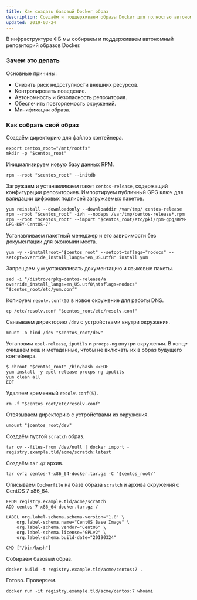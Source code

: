 ```yaml
---
title: Как создать базовый Docker образ
description: Создаём и поддерживаем образы Docker для полностью автономной инфраструктуры 
updated: 2019-03-24
---
```


В инфраструктуре ФБ мы собираем и поддерживаем автономный репозиторий образов Docker.

### Зачем это делать

Основные причины:

- Снизить риск недоступности внешних ресурсов.
- Контролировать поведение.
- Автономность и безопасность репозитория.
- Обеспечить повторяемость окружений.
- Минификация образа.

### Как собрать свой образ

Создаём директорию для файлов контейнера.

```
export centos_root="/mnt/rootfs"
mkdir -p "$centos_root"
```

Инициализируем новую базу данных RPM.

```
rpm --root "$centos_root" --initdb
```

Загружаем и устанавливаем пакет `centos-release`, содержащий конфигурации репозиториев. Импортируем
публичный GPG ключ для валидации цифровых подписей загружаемых пакетов.

```
yum reinstall --downloadonly --downloaddir /var/tmp/ centos-release
rpm --root "$centos_root" -ivh --nodeps /var/tmp/centos-release*.rpm
rpm --root "$centos_root" --import "$centos_root/etc/pki/rpm-gpg/RPM-GPG-KEY-CentOS-7"
```

Устанавливаем пакетный менеджер и его зависимости без документации для экономии места.

```
yum -y --installroot="$centos_root" --setopt=tsflags="nodocs" --setopt=override_install_langs="en_US.utf8" install yum
```

Запрещаем `yum` устанавливать документацию и языковые пакеты.

```
sed -i "/distroverpkg=centos-release/a override_install_langs=en_US.utf8\ntsflags=nodocs" "$centos_root/etc/yum.conf"
```

Копируем `resolv.conf(5)` в новое окружение для работы DNS.

```
cp /etc/resolv.conf "$centos_root/etc/resolv.conf"
```

Связываем директорию `/dev` с устройствами внутри окружения. 

```
mount -o bind /dev "$centos_root/dev"
```

Установим `epel-release`, `iputils` и `procps-ng` внутри окружения. В конце очищаем кеш и метаданные, чтобы не включать
их в образ будущего контейнера.

```
$ chroot "$centos_root" /bin/bash <<EOF
yum install -y epel-release procps-ng iputils
yum clean all
EOF
```

Удаляем временный `resolv.conf(5)`.

```
rm -f "$centos_root/etc/resolv.conf"
```

Отвязываем директорию с устройствами из окружения.

```
umount "$centos_root/dev"
```

Создаём пустой `scratch` образ.

```
tar cv --files-from /dev/null | docker import - registry.example.tld/acme/scratch:latest
```

Создаём `tar.gz` архив.

```
tar cvfz centos-7-x86_64-docker.tar.gz -C "$centos_root/"
```

Описываем `Dockerfile` на базе образа `scratch` и архива окружения с CentOS 7 x86_64.

```
FROM registry.example.tld/acme/scratch
ADD centos-7-x86_64-docker.tar.gz /

LABEL org.label-schema.schema-version="1.0" \
    org.label-schema.name="CentOS Base Image" \
    org.label-schema.vendor="CentOS" \
    org.label-schema.license="GPLv2" \
    org.label-schema.build-date="20190324"

CMD ["/bin/bash"]
```

Собираем базовый образ.

```
docker build -t registry.example.tld/acme/centos:7 .
```

Готово. Проверяем.

```
docker run -it registry.example.tld/acme/centos:7 whoami
```
